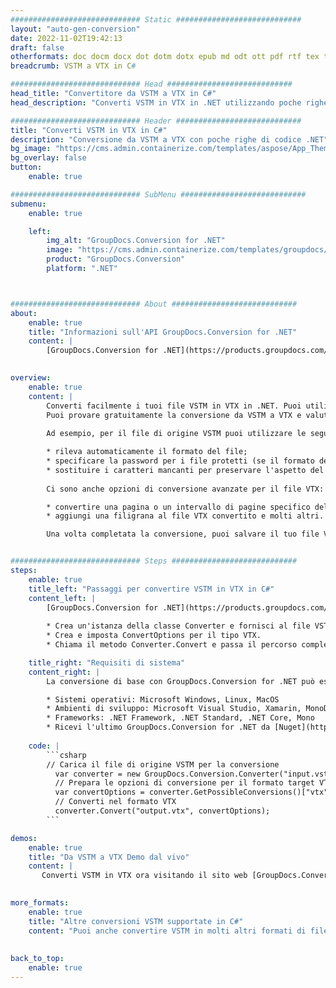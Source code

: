 ```yaml
---
############################# Static ############################
layout: "auto-gen-conversion"
date: 2022-11-02T19:42:13
draft: false
otherformats: doc docm docx dot dotm dotx epub md odt ott pdf rtf tex txt vdx vsdm vsdx vssm vssx vstm vstx vsx vtx xps
breadcrumb: VSTM a VTX in C#

############################# Head ############################
head_title: "Convertitore da VSTM a VTX in C#"
head_description: "Converti VSTM in VTX in .NET utilizzando poche righe di codice. Utilizza l'API di conversione dei documenti di GroupDocs per convertire oltre 160 formati di file."

############################# Header ############################
title: "Converti VSTM in VTX in C#"
description: "Conversione da VSTM a VTX con poche righe di codice .NET"
bg_image: "https://cms.admin.containerize.com/templates/aspose/App_Themes/V3/images/bg/header1.png"
bg_overlay: false
button:
    enable: true

############################# SubMenu ############################
submenu:
    enable: true

    left:
        img_alt: "GroupDocs.Conversion for .NET"
        image: "https://cms.admin.containerize.com/templates/groupdocs/images/product-logos/90x90-noborder/groupdocs-conversion-net.png"
        product: "GroupDocs.Conversion"
        platform: ".NET"



############################# About ############################
about:
    enable: true
    title: "Informazioni sull'API GroupDocs.Conversion for .NET"
    content: |
        [GroupDocs.Conversion for .NET](https://products.groupdocs.com/conversion/net/) può essere utilizzato per convertire Microsoft Word, Excel, PowerPoint, PDF, Visio e altri formati. GroupDocs.Conversion è un'API standalone adatta per sistemi interni e back-end in cui sono richieste prestazioni elevate. Non dipende da alcun software come Microsoft o Open Office.
    

overview:
    enable: true
    content: |
        Converti facilmente i tuoi file VSTM in VTX in .NET. Puoi utilizzare solo un paio di righe di codice C# in qualsiasi piattaforma a tua scelta come: Windows, Linux, macOS.
        Puoi provare gratuitamente la conversione da VSTM a VTX e valutare la qualità dei risultati della conversione. Insieme a semplici scenari di conversione di file, puoi provare opzioni più avanzate per caricare il file di origine VSTM e per salvare il risultato di output VTX. 
        
        Ad esempio, per il file di origine VSTM puoi utilizzare le seguenti opzioni di caricamento:

        * rileva automaticamente il formato del file;
        * specificare la password per i file protetti (se il formato del file lo supporta);
        * sostituire i caratteri mancanti per preservare l'aspetto del documento.
        
        Ci sono anche opzioni di conversione avanzate per il file VTX:

        * convertire una pagina o un intervallo di pagine specifico del documento;
        * aggiungi una filigrana al file VTX convertito e molti altri.

        Una volta completata la conversione, puoi salvare il tuo file VTX nel percorso del file locale o in qualsiasi archivio di terze parti come FTP, Amazon S3, Google Drive, Dropbox ecc. Nota: per convertire VSTM in {{ TO}} non è necessario alcun software aggiuntivo installato, come MS Office, Open Office, Adobe Acrobat Reader ecc.


############################# Steps ############################
steps:
    enable: true
    title_left: "Passaggi per convertire VSTM in VTX in C#"
    content_left: |
        [GroupDocs.Conversion for .NET](https://products.groupdocs.com/conversion/net/) consente agli sviluppatori di convertire facilmente un file VSTM in VTX con poche righe di codice.
        
        * Crea un'istanza della classe Converter e fornisci al file VSTM il percorso completo
        * Crea e imposta ConvertOptions per il tipo VTX.
        * Chiama il metodo Converter.Convert e passa il percorso completo e il formato (VTX) come parametro

    title_right: "Requisiti di sistema"
    content_right: |
        La conversione di base con GroupDocs.Conversion for .NET può essere eseguita in pochi semplici passaggi. Le nostre API sono supportate su tutte le principali piattaforme e sistemi operativi. Prima di eseguire il codice seguente, assicurati di avere i seguenti prerequisiti installati sul tuo sistema.

        * Sistemi operativi: Microsoft Windows, Linux, MacOS
        * Ambienti di sviluppo: Microsoft Visual Studio, Xamarin, MonoDevelop
        * Frameworks: .NET Framework, .NET Standard, .NET Core, Mono
        * Ricevi l'ultimo GroupDocs.Conversion for .NET da [Nuget](https://www.nuget.org/packages/groupdocs.conversion)
         
    code: |
        ```csharp    
        // Carica il file di origine VSTM per la conversione
          var converter = new GroupDocs.Conversion.Converter("input.vstm");
          // Prepara le opzioni di conversione per il formato target VTX
          var convertOptions = converter.GetPossibleConversions()["vtx"].ConvertOptions;
          // Converti nel formato VTX
          converter.Convert("output.vtx", convertOptions);
        ```

demos:
    enable: true
    title: "Da VSTM a VTX Demo dal vivo"
    content: |
       Converti VSTM in VTX ora visitando il sito web [GroupDocs.Conversion App](https://products.groupdocs.app/conversion/family). La demo online presenta i seguenti vantaggi
          

more_formats:
    enable: true
    title: "Altre conversioni VSTM supportate in C#"
    content: "Puoi anche convertire VSTM in molti altri formati di file. Si prega di consultare l'elenco di seguito."
       
       
back_to_top:
    enable: true
---
```

